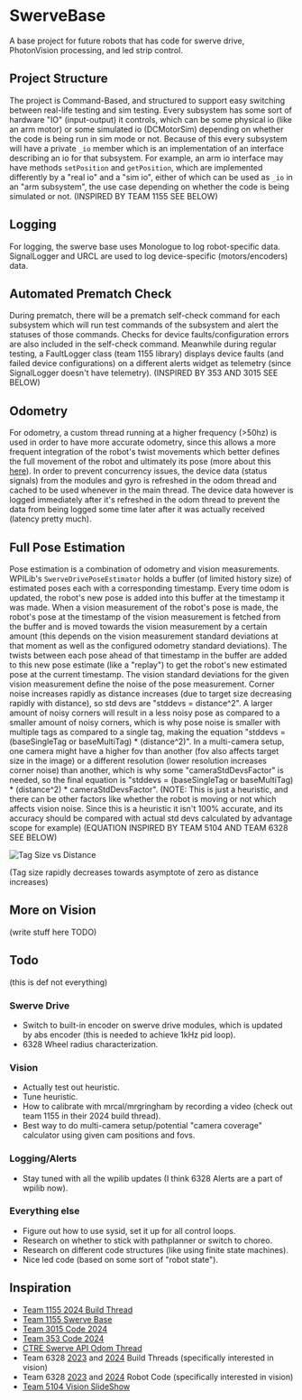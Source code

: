 # SwerveBase
A base project for future robots that has code for swerve drive, PhotonVision processing, and led strip control.

## Project Structure
The project is Command-Based, and structured to support easy switching between real-life testing and sim testing. Every subsystem has some sort of hardware "IO" (input-output) it controls, which can be some physical io (like an arm motor) or some simulated io (DCMotorSim) depending on whether the code is being run in sim mode or not. Because of this every subsystem will have a private `_io` member which is an implementation of an interface describing an io for that subsystem. For example, an arm io interface may have methods `setPosition` and `getPosition`, which are implemented differently by a "real io" and a "sim io", either of which can be used as `_io` in an "arm subsystem", the use case depending on whether the code is being simulated or not. (INSPIRED BY TEAM 1155 SEE BELOW)

## Logging
For logging, the swerve base uses Monologue to log robot-specific data. SignalLogger and URCL are used to log device-specific (motors/encoders) data.

## Automated Prematch Check
During prematch, there will be a prematch self-check command for each subsystem which will run test commands of the subsystem and alert the statuses of those commands. Checks for device faults/configuration errors are also included in the self-check command. Meanwhile during regular testing, a FaultLogger class (team 1155 library) displays device faults (and failed device configurations) on a different alerts widget as telemetry (since SignalLogger doesn't have telemetry). (INSPIRED BY 353 AND 3015 SEE BELOW)

## Odometry
For odometry, a custom thread running at a higher frequency (>50hz) is used in order to have more accurate odometry, since this allows a more frequent integration of the robot's twist movements which better defines the full movement of the robot and ultimately its pose (more about this [here](https://v6.docs.ctr-electronics.com/en/latest/docs/application-notes/update-frequency-impact.html)). In order to prevent concurrency issues, the device data (status signals) from the modules and gyro is refreshed in the odom thread and cached to be used whenever in the main thread. The device data however is logged immediately after it's refreshed in the odom thread to prevent the data from being logged some time later after it was actually received (latency pretty much).

## Full Pose Estimation
Pose estimation is a combination of odometry and vision measurements. WPILib's `SwerveDrivePoseEstimator` holds a buffer (of limited history size) of estimated poses each with a corresponding timestamp. Every time odom is updated, the robot's new pose is added into this buffer at the timestamp it was made. When a vision measurement of the robot's pose is made, the robot's pose at the timestamp of the vision measurement is fetched from the buffer and is moved towards the vision measurement by a certain amount (this depends on the vision measurement standard deviations at that moment as well as the configured odometry standard deviations). The twists between each pose ahead of that timestamp in the buffer are added to this new pose estimate (like a "replay") to get the robot's new estimated pose at the current timestamp. The vision standard deviations for the given vision measurement define the noise of the pose measurement. Corner noise increases rapidly as distance increases (due to target size decreasing rapidly with distance), so std devs are "stddevs = distance^2". A larger amount of noisy corners will result in a less noisy pose as compared to a smaller amount of noisy corners, which is why pose noise is smaller with multiple tags as compared to a single tag, making the equation "stddevs = (baseSingleTag or baseMultiTag) * (distance^2)". In a multi-camera setup, one camera might have a higher fov than another (fov also affects target size in the image) or a different resolution (lower resolution increases corner noise) than another, which is why some "cameraStdDevsFactor" is needed, so the final equation is "stddevs = (baseSingleTag or baseMultiTag) * (distance^2) * cameraStdDevsFactor". (NOTE: This is just a heuristic, and there can be other factors like whether the robot is moving or not which affects vision noise. Since this is a heuristic it isn't 100% accurate, and its accuracy should be compared with actual std devs calculated by advantage scope for example) (EQUATION INSPIRED BY TEAM 5104 AND TEAM 6328 SEE BELOW)

![Tag Size vs Distance](https://encrypted-tbn0.gstatic.com/images?q=tbn:ANd9GcSDzMc9eUTGFaYvnH6lR-K-rhXAhKdl1ayNYQ&usqp=CAU)

(Tag size rapidly decreases towards asymptote of zero as distance increases)

## More on Vision
(write stuff here TODO)

## Todo
(this is def not everything)
### Swerve Drive
- Switch to built-in encoder on swerve drive modules, which is updated by abs encoder (this is needed to achieve 1kHz pid loop).
- 6328 Wheel radius characterization.
### Vision
- Actually test out heuristic.
- Tune heuristic.
- How to calibrate with mrcal/mrgringham by recording a video (check out team 1155 in their 2024 build thread).
- Best way to do multi-camera setup/potential "camera coverage" calculator using given cam positions and fovs.
### Logging/Alerts
- Stay tuned with all the wpilib updates (I think 6328 Alerts are a part of wpilib now).
### Everything else
- Figure out how to use sysid, set it up for all control loops.
- Research on whether to stick with pathplanner or switch to choreo.
- Research on different code structures (like using finite state machines).
- Nice led code (based on some sort of "robot state").


## Inspiration
- [Team 1155 2024 Build Thread](https://www.chiefdelphi.com/t/frc-1155-the-sciborgs-2024-build-thread-open-alliance/441531)
- [Team 1155 Swerve Base](https://github.com/SciBorgs/Hydrogen/)
- [Team 3015 Code 2024](https://github.com/3015RangerRobotics/2024Public/tree/main/RobotCode2024/src/main/java/frc)
- [Team 353 Code 2024](https://github.com/POBots-353/2024RobotCode/tree/main)
- [CTRE Swerve API Odom Thread](https://api.ctr-electronics.com/phoenix6/release/java/com/ctre/phoenix6/mechanisms/swerve/SwerveDrivetrain.OdometryThread.html)
- Team 6328 [2023](https://www.chiefdelphi.com/t/frc-6328-mechanical-advantage-2023-build-thread/420691?page=2) and [2024](https://www.chiefdelphi.com/t/frc-6328-mechanical-advantage-2024-build-thread/442736) Build Threads (specifically interested in vision)
- Team 6328 [2023](https://github.com/Mechanical-Advantage/RobotCode2023/tree/main) and [2024](https://github.com/Mechanical-Advantage/RobotCode2024) Robot Code (specifically interested in vision)
- [Team 5104 Vision SlideShow](https://docs.google.com/presentation/d/1ThMRapRsx5xbsswi_BTG8JsSiyXnA3HB3lH4m8eyqG4/edit?usp=sharing)
